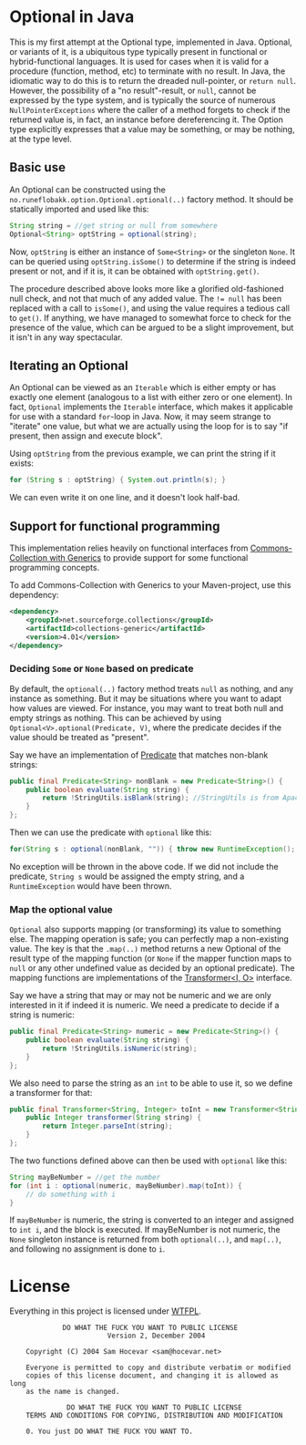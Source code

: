 Optional<V> in Java
============================

This is my first attempt at the Optional<V> type, implemented in Java. Optional, or variants of it, is a ubiquitous type typically present in functional or hybrid-functional languages. It is used for cases when it is valid for a procedure (function, method, etc) to terminate with no result. In Java, the idiomatic way to do this is to return the dreaded null-pointer, or `return null`. However, the possibility of a "no result"-result, or `null`, cannot be expressed by the type system, and is typically the source of numerous `NullPointerExceptions` where the caller of a method forgets to check if the returned value is, in fact, an instance before dereferencing it. The Option type explicitly expresses that a value may be something, or may be nothing, at the type level.


Basic use
-----------------------
An Optional can be constructed using the `no.runeflobakk.option.Optional.optional(..)` factory method. It should be statically imported and used like this:

```java
String string = //get string or null from somewhere
Optional<String> optString = optional(string);
```

Now, `optString` is either an instance of `Some<String>` or the singleton `None`. It can be queried using `optString.isSome()` to determine if the string is indeed present or not, and if it is, it can be obtained with `optString.get()`.

The procedure described above looks more like a glorified old-fashioned null check, and not that much of any added value. The `!= null` has been replaced with a call to `isSome()`, and using the value requires a tedious call to `get()`. If anything, we have managed to somewhat force to check for the presence of the value, which can be argued to be a slight improvement, but it isn't in any way spectacular.


Iterating an Optional
---------------------------
An Optional can be viewed as an `Iterable` which is either empty or has exactly one element (analogous to a list with either zero or one element). In fact, `Optional` implements the `Iterable` interface, which makes it applicable for use with a standard `for`-loop in Java. Now, it may seem strange to "iterate" one value, but what we are actually using the loop for is to say "if present, then assign and execute block".

Using `optString` from the previous example, we can print the string if it exists:

```java
for (String s : optString) { System.out.println(s); }
```

We can even write it on one line, and it doesn't look half-bad.





Support for functional programming
----------------------------------------
This implementation relies heavily on functional interfaces from [Commons-Collection with Generics](http://sourceforge.net/projects/collections/files/) to provide support for some functional programming concepts.

To add Commons-Collection with Generics to your Maven-project, use this dependency:

```xml
<dependency>
    <groupId>net.sourceforge.collections</groupId>
    <artifactId>collections-generic</artifactId>
    <version>4.01</version>
</dependency>
```


### Deciding `Some` or `None` based on predicate

By default, the `optional(..)` factory method treats `null` as nothing, and any instance as something. But it may be situations where you want to adapt how values are viewed. For instance, you may want to treat both null and empty strings as nothing. This can be achieved by using `Optional<V>.optional(Predicate, V)`, where the predicate decides if the value should be treated as "present".

Say we have an implementation of [Predicate](http://collections.sourceforge.net/api/org/apache/commons/collections/Predicate.html) that matches non-blank strings:

```java
public final Predicate<String> nonBlank = new Predicate<String>() {
    public boolean evaluate(String string) {
        return !StringUtils.isBlank(string); //StringUtils is from Apache Commons Lang
    }
};
```

Then we can use the predicate with `optional` like this:

```java
for(String s : optional(nonBlank, "")) { throw new RuntimeException(); }
```

No exception will be thrown in the above code. If we did not include the predicate, `String s` would be assigned the empty string, and a `RuntimeException` would have been thrown.




### Map the optional value

`Optional` also supports mapping (or transforming) its value to something else. The mapping operation is safe; you can perfectly map a non-existing value. The key is that the `.map(..)` method returns a new Optional of the result type of the mapping function (or `None` if the mapper function maps to `null` or any other undefined value as decided by an optional predicate). The mapping functions are implementations of the [Transformer<I, O>](http://collections.sourceforge.net/api/org/apache/commons/collections/Transformer.html) interface.

Say we have a string that may or may not be numeric and we are only interested in it if indeed it is numeric. We need a predicate to decide if a string is numeric:

```java
public final Predicate<String> numeric = new Predicate<String>() {
    public boolean evaluate(String string) {
        return !StringUtils.isNumeric(string);
    }
};
```


We also need to parse the string as an `int` to be able to use it, so we define a transformer for that:

```java
public final Transformer<String, Integer> toInt = new Transformer<String, Integer>() {
    public Integer transformer(String string) {
        return Integer.parseInt(string);
    }
};
```

The two functions defined above can then be used with `optional` like this:

```java
String mayBeNumber = //get the number
for (int i : optional(numeric, mayBeNumber).map(toInt)) {
    // do something with i
}
```

If `mayBeNumber` is numeric, the string is converted to an integer and assigned to `int i`, and the block is executed. If mayBeNumber is not numeric, the `None` singleton instance is returned from both `optional(..)`, and `map(..)`, and following no assignment is done to `i`.




License
============================
Everything in this project is licensed under [WTFPL](http://sam.zoy.org/wtfpl/).


                 DO WHAT THE FUCK YOU WANT TO PUBLIC LICENSE
                            Version 2, December 2004

        Copyright (C) 2004 Sam Hocevar <sam@hocevar.net>

        Everyone is permitted to copy and distribute verbatim or modified
        copies of this license document, and changing it is allowed as long
        as the name is changed.

                  DO WHAT THE FUCK YOU WANT TO PUBLIC LICENSE
        TERMS AND CONDITIONS FOR COPYING, DISTRIBUTION AND MODIFICATION

        0. You just DO WHAT THE FUCK YOU WANT TO.


